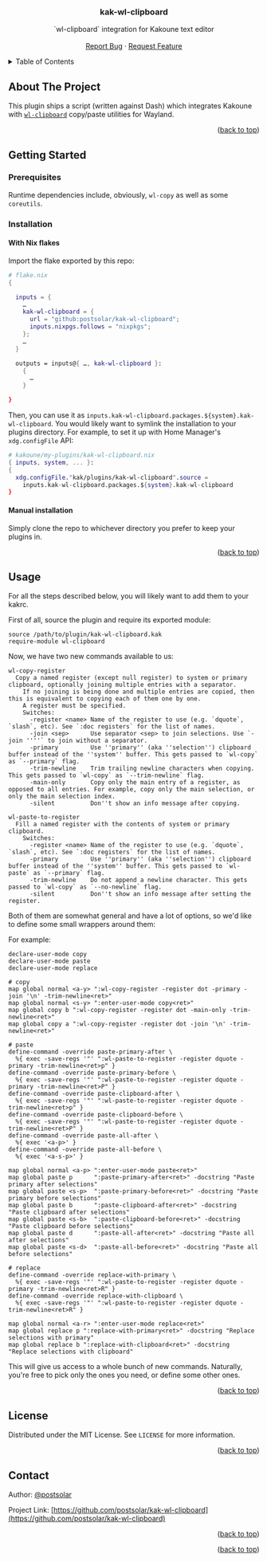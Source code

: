<a name="readme-top"></a>

<h3 align="center">kak-wl-clipboard</h3>

  <p align="center">
    `wl-clipboard` integration for Kakoune text editor
    <br />
    <br />
    <a href="https://github.com/postsolar/kak-wl-clipboard/issues">Report Bug</a>
    ·
    <a href="https://github.com/postsolar/kak-wl-clipboard/issues">Request Feature</a>
  </p>
</div>


<!-- TABLE OF CONTENTS -->
<details>
  <summary>Table of Contents</summary>
  <ol>
    <li>
      <a href="#about-the-project">Installation</a>
    </li>
    <li>
      <a href="#getting-started">Getting Started</a>
      <ul>
        <li><a href="#prerequisites">Prerequisites</a></li>
        <li><a href="#installation">Installation</a></li>
      </ul>
    </li>
    <li><a href="#usage">Usage</a></li>
    <li><a href="#license">License</a></li>
    <li><a href="#contact">Contact</a></li>
  </ol>
</details>



<!-- ABOUT THE PROJECT -->
## About The Project

This plugin ships a script (written against Dash) which integrates Kakoune
with [`wl-clipboard`](https://github.com/bugaevc/wl-clipboard) copy/paste utilities for Wayland.

<p align="right">(<a href="#readme-top">back to top</a>)</p>



<!-- GETTING STARTED -->
## Getting Started


### Prerequisites

Runtime dependencies include, obviously, `wl-copy` as well as some `coreutils`.

### Installation

#### With Nix flakes

Import the flake exported by this repo:

```nix
# flake.nix
{

  inputs = {
    …
    kak-wl-clipboard = {
      url = "github:postsolar/kak-wl-clipboard";
      inputs.nixpgs.follows = "nixpkgs";
    };
    …
  }

  outputs = inputs@{ …, kak-wl-clipboard }:
    {
      …
    }

}
```

Then, you can use it as `inputs.kak-wl-clipboard.packages.${system}.kak-wl-clipboard`.
You would likely want to symlink the installation to your plugins directory.
For example, to set it up with Home Manager's `xdg.configFile` API:
```nix
# kakoune/my-plugins/kak-wl-clipboard.nix
{ inputs, system, ... }:
{
  xdg.configFile."kak/plugins/kak-wl-clipboard".source =
    inputs.kak-wl-clipboard.packages.${system}.kak-wl-clipboard
}
```

#### Manual installation

Simply clone the repo to whichever directory you prefer to keep your plugins in.

<p align="right">(<a href="#readme-top">back to top</a>)</p>



<!-- USAGE EXAMPLES -->
## Usage

For all the steps described below, you will likely want to add them to your kakrc.

First of all, source the plugin and require its exported module:
```kakscript
source /path/to/plugin/kak-wl-clipboard.kak
require-module wl-clipboard
```

Now, we have two new commands available to us:
```
wl-copy-register
  Copy a named register (except null register) to system or primary clipboard, optionally joining multiple entries with a separator.
    If no joining is being done and multiple entries are copied, then this is equivalent to copying each of them one by one.
    A register must be specified.
    Switches:
      -register <name> Name of the register to use (e.g. `dquote`, `slash`, etc). See `:doc registers` for the list of names.
      -join <sep>      Use separator <sep> to join selections. Use `-join ''''` to join without a separator.
      -primary         Use ''primary'' (aka ''selection'') clipboard buffer instead of the ''system'' buffer. This gets passed to `wl-copy` as `--primary` flag.
      -trim-newline    Trim trailing newline characters when copying. This gets passed to `wl-copy` as `--trim-newline` flag.
      -main-only       Copy only the main entry of a register, as opposed to all entries. For example, copy only the main selection, or only the main selection index.
      -silent          Don''t show an info message after copying.

wl-paste-to-register
  Fill a named register with the contents of system or primary clipboard.
    Switches:
      -register <name> Name of the register to use (e.g. `dquote`, `slash`, etc). See `:doc registers` for the list of names.
      -primary         Use ''primary'' (aka ''selection'') clipboard buffer instead of the ''system'' buffer. This gets passed to `wl-paste` as `--primary` flag.
      -trim-newline    Do not append a newline character. This gets passed to `wl-copy` as `--no-newline` flag.
      -silent          Don''t show an info message after setting the register.
```

Both of them are somewhat general and have a lot of options, so we'd like to define some small wrappers around them:

For example:
```kakscript
declare-user-mode copy
declare-user-mode paste
declare-user-mode replace

# copy
map global normal <a-y> ":wl-copy-register -register dot -primary -join '\n' -trim-newline<ret>"
map global normal <s-y> ":enter-user-mode copy<ret>"
map global copy b ":wl-copy-register -register dot -main-only -trim-newline<ret>"
map global copy a ":wl-copy-register -register dot -join '\n' -trim-newline<ret>"

# paste
define-command -override paste-primary-after \
  %{ exec -save-regs '"' ":wl-paste-to-register -register dquote -primary -trim-newline<ret>p" }
define-command -override paste-primary-before \
  %{ exec -save-regs '"' ":wl-paste-to-register -register dquote -primary -trim-newline<ret>P" }
define-command -override paste-clipboard-after \
  %{ exec -save-regs '"' ":wl-paste-to-register -register dquote -trim-newline<ret>p" }
define-command -override paste-clipboard-before \
  %{ exec -save-regs '"' ":wl-paste-to-register -register dquote -trim-newline<ret>P" }
define-command -override paste-all-after \
  %{ exec '<a-p>' }
define-command -override paste-all-before \
  %{ exec '<a-s-p>' }

map global normal <a-p> ":enter-user-mode paste<ret>"
map global paste p      ":paste-primary-after<ret>" -docstring "Paste primary after selections"
map global paste <s-p>  ":paste-primary-before<ret>" -docstring "Paste primary before selections"
map global paste b      ":paste-clipboard-after<ret>" -docstring "Paste clipboard after selections"
map global paste <s-b>  ":paste-clipboard-before<ret>" -docstring "Paste clipboard before selections"
map global paste d      ":paste-all-after<ret>" -docstring "Paste all after selections"
map global paste <s-d>  ":paste-all-before<ret>" -docstring "Paste all before selections"

# replace
define-command -override replace-with-primary \
  %{ exec -save-regs '"' ":wl-paste-to-register -register dquote -primary -trim-newline<ret>R" }
define-command -override replace-with-clipboard \
  %{ exec -save-regs '"' ":wl-paste-to-register -register dquote -trim-newline<ret>R" }

map global normal <a-r> ":enter-user-mode replace<ret>"
map global replace p ":replace-with-primary<ret>" -docstring "Replace selections with primary"
map global replace b ":replace-with-clipboard<ret>" -docstring "Replace selections with clipboard"

```

This will give us access to a whole bunch of new commands. Naturally, you're free to pick only
the ones you need, or define some other ones.

<p align="right">(<a href="#readme-top">back to top</a>)</p>



<!-- LICENSE -->
## License

Distributed under the MIT License. See `LICENSE` for more information.

<p align="right">(<a href="#readme-top">back to top</a>)</p>



<!-- CONTACT -->
## Contact

Author: [@postsolar](https://github.com/postsolar)

Project Link: [https://github.com/postsolar/kak-wl-clipboard](https://github.com/postsolar/kak-wl-clipboard)

<p align="right">(<a href="#readme-top">back to top</a>)</p>



<p align="right">(<a href="#readme-top">back to top</a>)</p>

